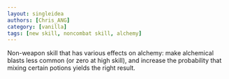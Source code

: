 ```yaml
---
layout: singleidea
authors: [Chris_ANG]
category: [vanilla]
tags: [new skill, noncombat skill, alchemy]
---
```

Non-weapon skill that has various effects on alchemy: make alchemical blasts
less common (or zero at high skill), and increase the probability that mixing
certain potions yields the right result.
